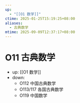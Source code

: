 ```yaml
---
up:
  - "[[O1 数学]]"
ctime: 2025-01-25T15:19:25+08:00
aliases:
  - 古典数学
mtime: 2025-09-09T12:37:17+08:00
---
```


# O11 古典数学

- up: [[O1 数学]]
- down:	
	- O112 中国古典数学
	- O113/117 各国古典数学
	- O119 中国数学
	
